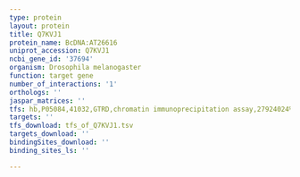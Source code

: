 ```yaml
---
type: protein
layout: protein
title: Q7KVJ1
protein_name: BcDNA:AT26616
uniprot_accession: Q7KVJ1
ncbi_gene_id: '37694'
organism: Drosophila melanogaster
function: target gene
number_of_interactions: '1'
orthologs: ''
jaspar_matrices: ''
tfs: hb,P05084,41032,GTRD,chromatin immunoprecipitation assay,27924024%5Buid%5D,No
targets: ''
tfs_download: tfs_of_Q7KVJ1.tsv
targets_download: ''
bindingSites_download: ''
binding_sites_ls: ''

---
```


